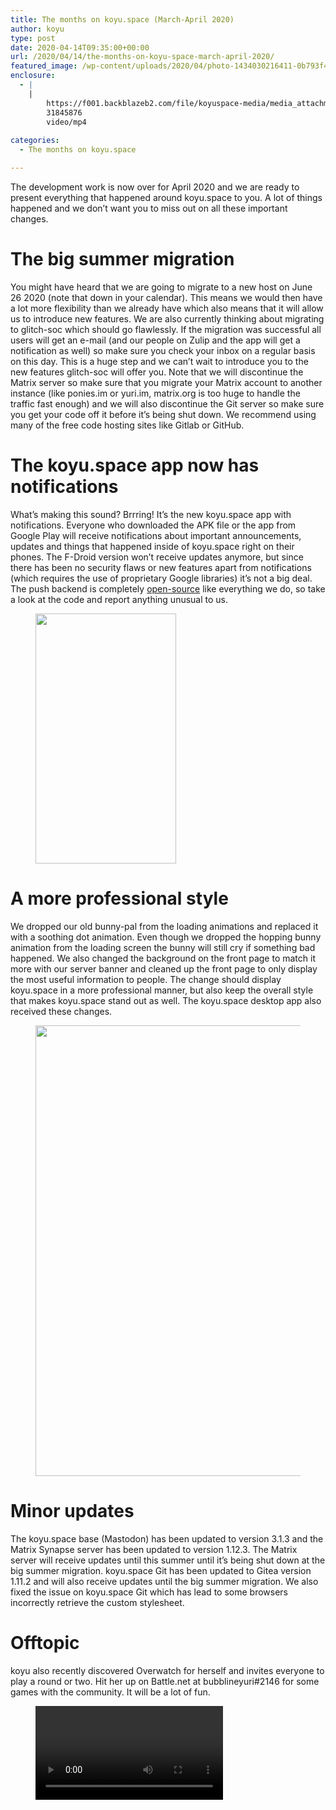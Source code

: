 ```yaml
---
title: The months on koyu.space (March-April 2020)
author: koyu
type: post
date: 2020-04-14T09:35:00+00:00
url: /2020/04/14/the-months-on-koyu-space-march-april-2020/
featured_image: /wp-content/uploads/2020/04/photo-1434030216411-0b793f4b4173.jpg
enclosure:
  - |
    |
        https://f001.backblazeb2.com/file/koyuspace-media/media_attachments/files/003/411/609/original/8296cc4053594253.mp4
        31845876
        video/mp4
        
categories:
  - The months on koyu.space

---
```

The development work is now over for April 2020 and we are ready to present everything that happened around koyu.space to you. A lot of things happened and we don&#8217;t want you to miss out on all these important changes.

# The big summer migration

You might have heard that we are going to migrate to a new host on June 26 2020 (note that down in your calendar). This means we would then have a lot more flexibility than we already have which also means that it will allow us to introduce new features. We are also currently thinking about migrating to glitch-soc which should go flawlessly. If the migration was successful all users will get an e-mail (and our people on Zulip and the app will get a notification as well) so make sure you check your inbox on a regular basis on this day. This is a huge step and we can&#8217;t wait to introduce you to the new features glitch-soc will offer you. Note that we will discontinue the Matrix server so make sure that you migrate your Matrix account to another instance (like ponies.im or yuri.im, matrix.org is too huge to handle the traffic fast enough) and we will also discontinue the Git server so make sure you get your code off it before it&#8217;s being shut down. We recommend using many of the free code hosting sites like Gitlab or GitHub.

# The koyu.space app now has notifications

What&#8217;s making this sound? Brrring! It&#8217;s the new koyu.space app with notifications. Everyone who downloaded the APK file or the app from Google Play will receive notifications about important announcements, updates and things that happened inside of koyu.space right on their phones. The F-Droid version won&#8217;t receive updates anymore, but since there has been no security flaws or new features apart from notifications (which requires the use of proprietary Google libraries) it&#8217;s not a big deal. The push backend is completely [open-source][1] like everything we do, so take a look at the code and report anything unusual to us.<figure class="wp-block-image size-large">

<img loading="lazy" width="225" height="400" src="https://blog.koyu.space/wp-content/uploads/2021/03/app-lockscreen-push.png" alt="" class="wp-image-17" srcset="https://blog.koyu.space/wp-content/uploads/2021/03/app-lockscreen-push.png 225w, https://blog.koyu.space/wp-content/uploads/2021/03/app-lockscreen-push-169x300.png 169w" sizes="(max-width: 225px) 100vw, 225px" /> </figure> 

# A more professional style

We dropped our old bunny-pal from the loading animations and replaced it with a soothing dot animation. Even though we dropped the hopping bunny animation from the loading screen the bunny will still cry if something bad happened. We also changed the background on the front page to match it more with our server banner and cleaned up the front page to only display the most useful information to people. The change should display koyu.space in a more professional manner, but also keep the overall style that makes koyu.space stand out as well. The koyu.space desktop app also received these changes.<figure class="wp-block-image size-large">

<img loading="lazy" width="1010" height="721" src="https://blog.koyu.space/wp-content/uploads/2021/03/desktop.png" alt="" class="wp-image-16" srcset="https://blog.koyu.space/wp-content/uploads/2021/03/desktop.png 1010w, https://blog.koyu.space/wp-content/uploads/2021/03/desktop-300x214.png 300w, https://blog.koyu.space/wp-content/uploads/2021/03/desktop-768x548.png 768w" sizes="(max-width: 1010px) 100vw, 1010px" /> </figure> 

# Minor updates

The koyu.space base (Mastodon) has been updated to version 3.1.3 and the Matrix Synapse server has been updated to version 1.12.3. The Matrix server will receive updates until this summer until it&#8217;s being shut down at the big summer migration. koyu.space Git has been updated to Gitea version 1.11.2 and will also receive updates until the big summer migration. We also fixed the issue on koyu.space Git which has lead to some browsers incorrectly retrieve the custom stylesheet.

# Offtopic

koyu also recently discovered Overwatch for herself and invites everyone to play a round or two. Hit her up on Battle.net at bubblineyuri#2146 for some games with the community. It will be a lot of fun.<figure class="wp-block-video"><video controls src="https://f001.backblazeb2.com/file/koyuspace-media/media_attachments/files/003/411/609/original/8296cc4053594253.mp4"></video></figure>

 [1]: https://gitlab.com/koyuawsmbrtn/koyuspace-app-pushservice